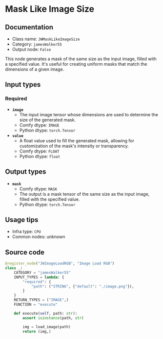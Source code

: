# Mask Like Image Size
## Documentation
- Class name: `JWMaskLikeImageSize`
- Category: `jamesWalker55`
- Output node: `False`

This node generates a mask of the same size as the input image, filled with a specified value. It's useful for creating uniform masks that match the dimensions of a given image.
## Input types
### Required
- **`image`**
    - The input image tensor whose dimensions are used to determine the size of the generated mask.
    - Comfy dtype: `IMAGE`
    - Python dtype: `torch.Tensor`
- **`value`**
    - A float value used to fill the generated mask, allowing for customization of the mask's intensity or transparency.
    - Comfy dtype: `FLOAT`
    - Python dtype: `float`
## Output types
- **`mask`**
    - Comfy dtype: `MASK`
    - The output is a mask tensor of the same size as the input image, filled with the specified value.
    - Python dtype: `torch.Tensor`
## Usage tips
- Infra type: `CPU`
- Common nodes: unknown


## Source code
```python
@register_node("JWImageLoadRGB", "Image Load RGB")
class _:
    CATEGORY = "jamesWalker55"
    INPUT_TYPES = lambda: {
        "required": {
            "path": ("STRING", {"default": "./image.png"}),
        }
    }
    RETURN_TYPES = ("IMAGE",)
    FUNCTION = "execute"

    def execute(self, path: str):
        assert isinstance(path, str)

        img = load_image(path)
        return (img,)

```
